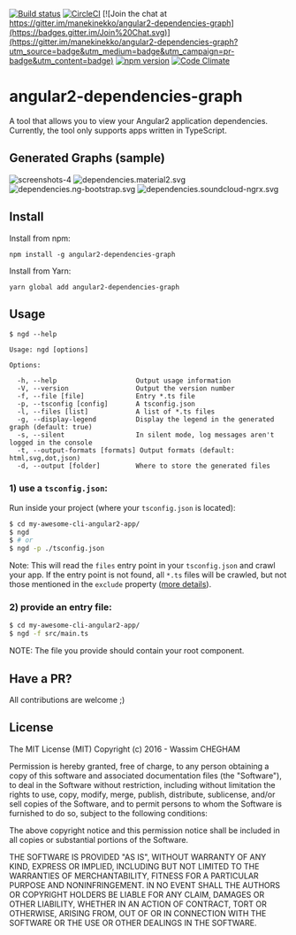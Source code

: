 [![Build status](https://ci.appveyor.com/api/projects/status/wlla9cm0vcie4lur/branch/master?svg=true)](https://ci.appveyor.com/project/manekinekko/angular2-dependencies-graph/branch/master)
[![CircleCI](https://circleci.com/gh/manekinekko/angular2-dependencies-graph/tree/master.svg?style=svg)](https://circleci.com/gh/manekinekko/angular2-dependencies-graph/tree/master)
[![Join the chat at https://gitter.im/manekinekko/angular2-dependencies-graph](https://badges.gitter.im/Join%20Chat.svg)](https://gitter.im/manekinekko/angular2-dependencies-graph?utm_source=badge&utm_medium=badge&utm_campaign=pr-badge&utm_content=badge)
[![npm version](https://badge.fury.io/js/angular2-dependencies-graph.svg)](https://badge.fury.io/js/angular2-dependencies-graph)
[![Code Climate](https://codeclimate.com/github/manekinekko/angular2-dependencies-graph/badges/gpa.svg)](https://codeclimate.com/github/manekinekko/angular2-dependencies-graph)

angular2-dependencies-graph
====
A tool that allows you to view your Angular2 application dependencies. Currently, the tool only supports apps written in TypeScript.

## Generated Graphs (sample)

![screenshots-4](https://raw.githubusercontent.com/manekinekko/angular2-dependencies-graph/master/screenshots/dependencies-4.png)
![dependencies.material2.svg](https://raw.githubusercontent.com/manekinekko/angular2-dependencies-graph/master/screenshots/dependencies.material2.svg)
![dependencies.ng-bootstrap.svg](https://raw.githubusercontent.com/manekinekko/angular2-dependencies-graph/master/screenshots/dependencies.ng-bootstrap.svg)
![dependencies.soundcloud-ngrx.svg](https://raw.githubusercontent.com/manekinekko/angular2-dependencies-graph/master/screenshots/dependencies.soundcloud-ngrx.svg)

## Install

Install from npm: 

```
npm install -g angular2-dependencies-graph
```

Install from Yarn: 

```
yarn global add angular2-dependencies-graph
```

## Usage

```
$ ngd --help

Usage: ngd [options]

Options:

  -h, --help                    Output usage information
  -V, --version                 Output the version number
  -f, --file [file]             Entry *.ts file
  -p, --tsconfig [config]       A tsconfig.json
  -l, --files [list]            A list of *.ts files
  -g, --display-legend          Display the legend in the generated graph (default: true)
  -s, --silent                  In silent mode, log messages aren't logged in the console
  -t, --output-formats [formats] Output formats (default: html,svg,dot,json)
  -d, --output [folder]         Where to store the generated files
```

### 1) use a `tsconfig.json`:
Run inside your project (where your `tsconfig.json` is located):

```bash
$ cd my-awesome-cli-angular2-app/
$ ngd
$ # or
$ ngd -p ./tsconfig.json
```

Note: This will read the `files` entry point in your `tsconfig.json` and crawl your app. If the entry point is not
found, all `*.ts` files will be crawled, but not those mentioned in the `exclude` property ([more details](https://www.typescriptlang.org/docs/handbook/tsconfig.json.html#details)).

### 2) provide an entry file:

```bash
$ cd my-awesome-cli-angular2-app/
$ ngd -f src/main.ts
```

NOTE: The file you provide should contain your root component.

## Have a PR?

All contributions are welcome ;)

## License

The MIT License (MIT)
Copyright (c) 2016 - Wassim CHEGHAM

Permission is hereby granted, free of charge, to any person obtaining a copy of this software and associated documentation files (the "Software"), to deal in the Software without restriction, including without limitation the rights to use, copy, modify, merge, publish, distribute, sublicense, and/or sell copies of the Software, and to permit persons to whom the Software is furnished to do so, subject to the following conditions:

The above copyright notice and this permission notice shall be included in all copies or substantial portions of the Software.

THE SOFTWARE IS PROVIDED "AS IS", WITHOUT WARRANTY OF ANY KIND, EXPRESS OR IMPLIED, INCLUDING BUT NOT LIMITED TO THE WARRANTIES OF MERCHANTABILITY, FITNESS FOR A PARTICULAR PURPOSE AND NONINFRINGEMENT. IN NO EVENT SHALL THE AUTHORS OR COPYRIGHT HOLDERS BE LIABLE FOR ANY CLAIM, DAMAGES OR OTHER LIABILITY, WHETHER IN AN ACTION OF CONTRACT, TORT OR OTHERWISE, ARISING FROM, OUT OF OR IN CONNECTION WITH THE SOFTWARE OR THE USE OR OTHER DEALINGS IN THE SOFTWARE.
